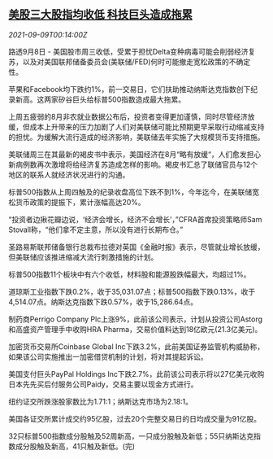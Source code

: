 <!--1631147462000-->
[美股三大股指均收低 科技巨头造成拖累](https://cn.reuters.com/article/us-stock-market-techsdrag-0908-idCNKBS2G500F)
------

<div><i>2021-09-09T00:14:00Z</i></div><p>路透9月8日 - 美国股市周三收低，受累于担忧Delta变种病毒可能会削弱经济复苏，以及对美国联邦储备委员会(美联储/FED)何时可能撤走宽松政策的不确定性。</p><p>苹果和Facebook均下跌约1%，前一交易日，它们扶助推动纳斯达克指数创下纪录新高。这两家矽谷巨头给标普500指数造成最大拖累。</p><p>上周五疲弱的8月非农就业数据公布后，投资者变得更加谨慎，同时尽管经济放缓，但成本上升带来的压力加剧了人们对美联储可能比预期更早采取行动缩减支持的担忧。为缓解大流行造成的经济影响，美联储去年实施了大规模货币支持措施。</p><p>美联储周三在其最新的褐皮书中表示，美国经济在8月“略有放缓“，人们愈发担心新病例数再次激增将给经济复苏造成怎样的影响。褐皮书汇总了联储官员与12个地区的联系人就经济状况进行的沟通。</p><p>标普500指数从上周四触及的纪录收盘高位下跌不到1%，今年迄今，在美联储宽松货币政策的提振下，累计涨幅高达20%。</p><p>“投资者边揪花瓣边说，‘经济会增长，经济不会增长’，”CFRA首席投资策略师Sam Stovall称，“他们拿不定主意，所以没有进行长期布仓。”</p><p>圣路易斯联邦储备银行总裁布拉德对英国《金融时报》表示，尽管就业增长放缓，但美联储应该推进缩减大流行刺激措施的计划。</p><p>标普500指数11个板块中有六个收低，材料股和能源股跌幅最大，均超过1%。</p><p>道琼斯工业指数下跌0.2%，收于35,031.07点；标普500指数下跌0.13%，收于4,514.07点。纳斯达克指数下跌0.57%，收于15,286.64点。</p><p>制药商Perrigo Company Plc上涨9%，此前该公司表示，计划从投资公司Astorg和高盛资产管理手中收购HRA Pharma，交易价值料达到18亿欧元(21.3亿美元)。</p><p>加密货币交易所Coinbase Global Inc下跌3.2%，此前美国证券监管机构威胁称，如果该公司实施推出一加密借贷机制的计划，将对其提起诉讼。</p><p>美国支付巨头PayPal Holdings Inc下跌2.7%，此前该公司表示将以27亿美元收购日本先先买后付服务公司Paidy，交易主要以现金方式进行。</p><p>纽约证交所跌涨股家数比为1.71:1；纳斯达克市场为2.18:1。</p><p>美国各证交所累计成交约95亿股，过去20个完整交易日的日均成交量为91亿股。</p><p>32只标普500指数成分股触及52周新高，一只成分股触及新低；55只纳斯达克指数成分股触及新高，41只触及新低。(完)</p>

